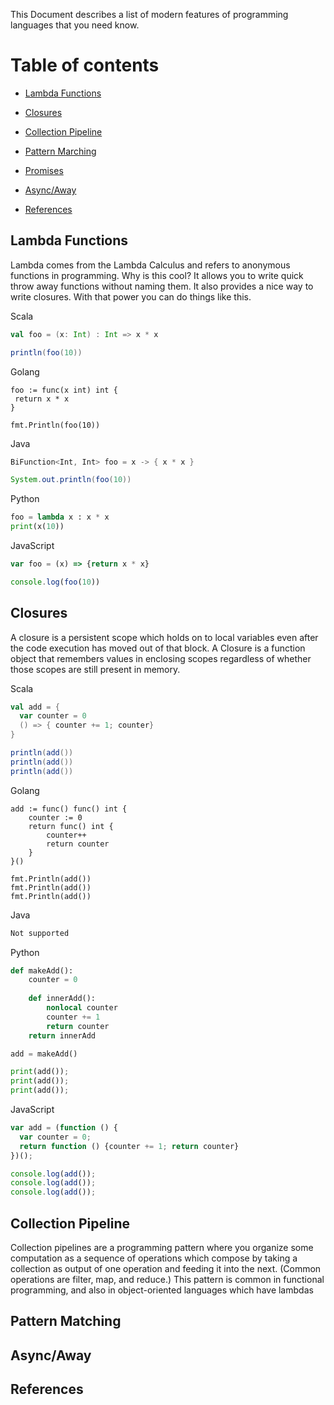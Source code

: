 This Document describes a list of modern features of programming languages that you need know.

Table of contents
=================

<!--ts-->
  * [Lambda Functions](#lambda-functions)
  * [Closures](#closures)
  * [Collection Pipeline](#collection-pipeline)
  * [Pattern Marching](#pattern-matching)
  * [Promises](#promices)
  * [Async/Away](#async/away)

  * [References](#references)
<!--te-->


## Lambda Functions
Lambda comes from the Lambda Calculus and refers to anonymous functions in programming. 
Why is this cool? It allows you to write quick throw away functions without naming them. It also provides a nice way to write closures. With that power you can do things like this.

Scala
```scala
val foo = (x: Int) : Int => x * x

println(foo(10))
```

Golang
```golang
foo := func(x int) int {
 return x * x
}

fmt.Println(foo(10))
```

Java
```java
BiFunction<Int, Int> foo = x -> { x * x }

System.out.println(foo(10))
```

Python
```python
foo = lambda x : x * x
print(x(10))
```

JavaScript
```javascript
var foo = (x) => {return x * x} 

console.log(foo(10))
```

## Closures
A closure is a persistent scope which holds on to local variables even after the code execution has moved out of that block. 
A Closure is a function object that remembers values in enclosing scopes regardless of whether those scopes are still present in memory.

Scala
```scala
val add = {
  var counter = 0
  () => { counter += 1; counter}
}

println(add())
println(add())
println(add())
```

Golang
```golang
add := func() func() int {
    counter := 0
    return func() int {
        counter++
        return counter
    }
}()

fmt.Println(add())
fmt.Println(add())
fmt.Println(add())
```

Java
```java
Not supported
```

Python
```python
def makeAdd():
    counter = 0
    
    def innerAdd():
        nonlocal counter
        counter += 1
        return counter
    return innerAdd

add = makeAdd()

print(add());
print(add());
print(add());
```

JavaScript
```javascript
var add = (function () {
  var counter = 0;
  return function () {counter += 1; return counter}
})();

console.log(add());
console.log(add());
console.log(add());
```


## Collection Pipeline
Collection pipelines are a programming pattern where you organize some computation as a sequence of operations which compose by taking a collection as output of one operation and feeding it into the next. (Common operations are filter, map, and reduce.) This pattern is common in functional programming, and also in object-oriented languages which have lambdas

## Pattern Matching

## Async/Away



## References
